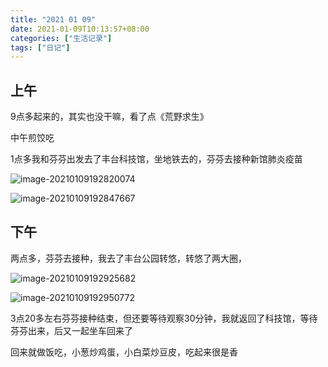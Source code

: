 ```yaml
---
title: "2021 01 09"
date: 2021-01-09T10:13:57+08:00
categories: ["生活记录"]
tags: ["日记"]
---
```


## 上午

9点多起来的，其实也没干嘛，看了点《荒野求生》

中午煎饺吃

1点多我和芬芬出发去了丰台科技馆，坐地铁去的，芬芬去接种新馆肺炎疫苗

![image-20210109192820074](https://i.loli.net/2021/01/09/dcFrKnsQO6uliZx.png)

![image-20210109192847667](https://i.loli.net/2021/01/09/PMT5ngaUp3ef1DL.png)

## 下午

两点多，芬芬去接种，我去了丰台公园转悠，转悠了两大圈，

![image-20210109192925682](https://i.loli.net/2021/01/09/rlinPhozb9qVfFp.png)

![image-20210109192950772](https://i.loli.net/2021/01/09/Row3klLyargz4S1.png)

3点20多左右芬芬接种结束，但还要等待观察30分钟，我就返回了科技馆，等待芬芬出来，后又一起坐车回来了

回来就做饭吃，小葱炒鸡蛋，小白菜炒豆皮，吃起来很是香